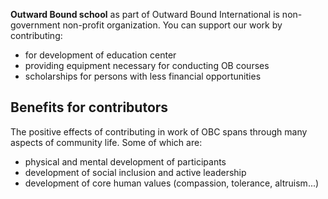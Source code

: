**Outward Bound school** as part of Outward Bound International is non-government non-profit organization. You can support our work by contributing:

- for development of education center
- providing equipment necessary for conducting OB courses
- scholarships for persons with less financial opportunities

## Benefits for contributors

The positive effects of contributing in work of OBC spans through many aspects of community life. Some of which are:

- physical and mental development of participants
- development of social inclusion and active leadership
- development of core human values (compassion, tolerance, altruism...)
